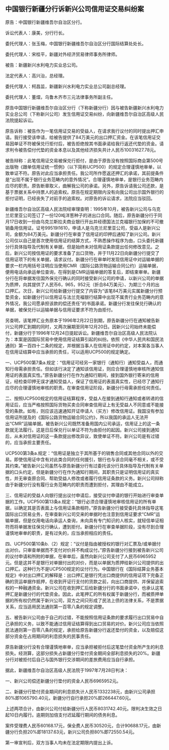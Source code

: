 ## 中国银行新疆分行诉新兴公司信用证交易纠纷案

原告：中国银行新疆维吾尔自治区分行。

诉讼代表人：康美，分行行长。

委托代理人：张玉梅，中国银行新疆维吾尔自治区分行国际结算处处长。

委托代理人：宋桂平，新疆对外经济贸易律师事务所律师。

被告：新疆新兴水利电力实业总公司。

法定代表人：高兴治，总经理。

委托代理人：柯昌监，新疆新兴水利电力实业总公司副总经理。

委托代理人：董熠，乌鲁木齐市三元法律事务所副主任。

原告中国银行新疆维吾尔自治区分行（下称新疆分行）因与被告新疆新兴水利电力实业总公司（下称新兴公司）发生信用证交易纠纷，向新疆维吾尔自治区高级人民法院提起诉讼。

原告诉称：被告作为一笔信用证交易的受益人，在请求我行议付的同时提出押汇申请。我行接受该申请，给被告提供了84万美元的出口押汇资金。在该笔信用证交易因单证不符被保兑行拒付后，被告拒绝按其书面承诺给我行返还代垫的资金。请求判令被告偿付代垫的资金本息以及其他经济损失共计人民币10031627.78元。

被告辩称：此笔信用证交易被保兑行拒付，是由于原告没有按照国际商会第500号出版物《跟单信用证统一惯例》（以下简称UCP500）的规定合理谨慎地审单，以致单证不符。原告对此应当承担责任。我公司所作愿返还押汇的承诺，其前提条件是“出现不属于银行业务范畴内的意外情况”。合理谨慎地审单，是银行业务范畴内应尽的职责。原告断章取义，曲解我公司的承诺。另外，原告诉请我公司还款，是基于票据关系中持票人的追索权。原告在规定期限内没有向我公司出示国外银行的拒付证明，已经丧失了对前手的追索权。对原告的诉讼请求，法院应当驳回。

新疆维吾尔自治区高级人民法院经审理查明：1995年10月，被告新兴公司与乌克兰尼里亚公司签订了一份120吨洋葱种子的进出口合同。随后，原告新疆分行于同月17日收到一份由乌克兰斯拉夫商业银行开出并经德国法兰克福银行加保的不可撤销备用信用证。证号99519I1610，申请人是乌克兰尼里亚公司，受益人是新兴公司，金额为84万美元。新疆分行在审查了信用证的印押后通知了新兴公司。新兴公司仅以自己是首次使用信用证的结算方式，不熟悉操作程序为由，口头委托新疆分行具体指导及代制有关单据，但是始终未对信用证条款提出任何修改意见。之后，新兴公司按信用证的要求准备了出口货物，并于11月22日向新疆分行提交了信用证项下的有关单据，请求议付。新疆分行在审单时发现信用证中对运输单据的要求一栏内用括号注明应当使用CMR（国际公路货物运输合同公约）运输单据，便用电话向承运单位查询，在得到是CMR运输单据的答复后，即结束审单。新疆分行在将单据发往国外保兑行确认的同时接受新兴公司的申请，以新兴公司的单据为质押，向其提供了人民币6，965，952元（折合84万美元）、为期三个月的出口押汇。次日，新兴公司给新疆分行提交了内容为“该笔84万美元实属新疆分行预垫资金，如新疆分行以信用证与法兰克福银行结算中出现不属贵行业务范畴内的意外情况，我公司愿承担该款的偿还责任”的书面承诺。新疆分行发往保兑行确认的单据，被保兑行以运输单据与信用证要求不符为由拒付。

另查明，该笔押汇业务原本于1996年2月22日到期，原告新疆分行在通知被告新兴公司押汇到期的同时，又两次展期至同年12月20日。因新兴公司始终未能偿付，新疆分行于1996年12月24日提起诉讼。新疆维吾尔自治区高级人民法院认为：本案是因国际贸易中使用信用证结算引起的纠纷。依照《中华人民共和国民法通则》第一百四十二条的规定，并根据当事人在信用证中的约定，对本案各当事人在信用证结算中应当承担的责任，可以适用UCP500的规定确定。

一、UCP500第7条a.规定：“信用证可经另一家银行（通知行）通知受益人，而通知行毋需承担责任。但如该行决定了通知该信用证，则应合理谨慎地审核所通知信用证的表面真实性。”原告新疆分行在作为通知行期间，接到国外银行寄来的信用证，经检查印押无误才通知受益人，保证了信用证的表面真实性，已经尽了通知行应尽的合理谨慎地审核的职责。在审查信用证阶段，新疆分行毋需承担任何责任。

二、按照UCP500规定的信用证结算程序，受益人在接到通知行通知或者转递的信用证后，应当严格按照国际货物买卖合同审查信用证上有无受益人不同意或不能接受的条款。如有，则应该迅速通知开证申请人（买方）修改信用证。我国没有参加信用证所提及的《国际公路货物运输合同公约》，所以我国的承运人无法开出“CMR”运输单据。被告新兴公司既然准备用国内公司承运，信用证上的这一条款就无法履行。这是日后保兑行以单证不符为由拒付的起因。新兴公司接到通知后，从未对信用证的这一条款提出修改异议，致使单证不符。新兴公司是有过错的，应当承担主要责任。

UCP500第3条a.规定：“信用证是独立于其所基于的销售合同或其他合同以外的交易。即使信用证中含有对此类合同的任何援引，银行也与该合同毫不相关，或不受其约束。”被告新兴公司虽然与原告新疆分行有过委托该分行具体指导及代制有关单据的口头约定，但是新疆分行在作为通知行期间，其职责只是证明信用证的真实性，并无审查原合同、帮助受益人修改或者履行信用证条款的义务。新兴公司辩称由于新疆分行没有履行业务范畴内的职责而遭到拒付，其理由不能成立。

三、信用证的受益人向银行提出议付申请后，接受议付申请的银行开始进行审查单据的工作。UCP500第13条a.规定：“银行必须合理谨慎地审核信用证的所有单据，以确定其是否表面上与信用证条款相符。”原告新疆分行接受委托具体指导这笔国际出口贸易业务，在审查新兴公司交来的单据时也注意到信用证要求“CMR”运输单据，但是仅用电话向承运人查询，未向具有专门知识的人核实，就轻信单证相符而将单据发往保兑行确认，遭到拒付。新疆分行在审查单据阶段，没有尽到合理谨慎地审单的职责，是有过失的，应当承担相应的责任。

四、UCP500第10条b.（2）规定：“议付是指由被授权的银行对汇票及/或单据付出对价。只审查单据而不支付对价并不构成议付。”原告新疆分行接到被告新兴公司的议付申请和所附的单据，在审单后，虽然向新兴公司支付了人民币6965952元。但是这并不是银行对单据付出的对价，而是以单据为质押给新兴公司提供的出口押汇。这种行为不是UCP500规定的议付行为。中国银行在《国际结算业务基本规定》中对出口押汇的解释是：出口押汇是银行凭出口商提供的信用证项下完备正确的货运单据作抵押，在收到开证行支付的货款之前，向出口商提供、并保留追索权的一种融通资金。新兴公司在收到押汇后给新疆分行的书面承诺中，也承认这笔押汇是新疆分行的代垫资金。因此，此笔押汇的所有权属于新疆分行，而被质押单据的所有权仍然属于新兴公司，双方之间只形成了民法上债的法律关系，不是票据关系，应当适用民法通则第一百零八条的规定调整。

五、被告新兴公司由于自己的过错，不能按照信用证条款的要求履行出口贸易中自己承担的义务，以致不能通过信用证结算得到出口贸易的对价。新兴公司应当依照民法通则第一百零八条的规定，承担给原告新疆分行返还垫付的资金，以及赔偿这部分资金在占用期间的利息损失的民事责任。

原告新疆分行没有合理谨慎地审单，应当承担被拒付后这笔垫付资金所产生的利息损失。经测算，这部分损失占新疆分行垫付资金期间全部利息损失的20%。新疆分行对被拒付后自己与国外银行交涉期间的差旅费用应当自行承担。

据此，新疆维吾尔自治区高级人民法院于1997年7月28日判决：

一、新兴公司偿还新疆分行垫付的资金人民币6965952元。

二、新疆分行垫付资金期间的利息损失计人民币1332238元，由新兴公司承担80%即1065790.40元，新疆分行自行承担20%即266447.60元。

上述两项合计，由新兴公司付给新疆分行人民币8031742.40元。限判决生效之日起10日内履行。逾期则加倍支付迟延履行期间的债务利息。

案件受理费人民币60168.17元，保全费人民币30520元，合计90688.17元，由新疆分行负担20%即18137.63元，新兴公司负担80%即72550.54元。

第一审宣判后，双方当事人均未在法定期限内提出上诉。

